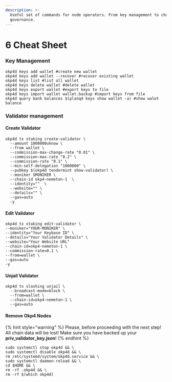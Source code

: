 ```yaml
---
description: >-
  Useful set of commands for node operators. From key management to chain
  governance.
---
```


# 6 Cheat Sheet

### Key Management

```
okp4d keys add wallet #create new wallet
okp4d keys add wallet --recover #recover existing wallet
okp4d keys list #list all wallet
okp4d keys delete wallet #delete wallet
okp4d keys export wallet #export keys to file
okp4d keys import wallet wallet.backup #import keys from file
okp4d query bank balances $(planqd keys show wallet -a) #show walet balance
```

### Validator management

#### Create Validator

```
okp4d tx staking create-validator \
  --amount 1000000uknow \
  --from wallet \
  --commission-max-change-rate "0.01" \
  --commission-max-rate "0.2" \
  --commission-rate "0.1" \
  --min-self-delegation "1000000" \
  --pubkey $(okp4d tendermint show-validator) \
  --moniker $MONIKER \
  --chain-id okp4-nemeton-1  \
  --identity=""  \
  --website="" \
  --details="" \
  --gas=auto
  -y
```

#### Edit Validator

```
okp4d tx staking edit-validator \
--moniker="YOUR-MONIKER" \
--identity="Your Keybase ID" \
--details="Your Validator Details" \
--website="Your Website URL"
--chain-id=okp4-nemeton-1 \
--commission-rate=0.1 \
--from=wallet \
--gas=auto
-y
```

#### Unjail Validator

```
okp4d tx slashing unjail \
  --broadcast-mode=block \
  --from=wallet \
  --chain-id=okp4-nemeton-1 \
  --gas=auto
```

#### Remove Okp4 Nodes

{% hint style="warning" %}
Please, before proceeding with the next step! All chain data will be lost! Make sure you have backed up your **priv\_validator\_key.json**!
{% endhint %}

```
sudo systemctl stop okp4d && \
sudo systemctl disable okp4d && \
rm /etc/systemd/system/okp4d.service && \
sudo systemctl daemon-reload && \
cd $HOME && \
rm -rf .okp4d && \
rm -rf $(which okp4d)
```

